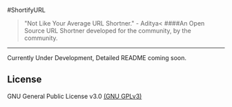 #ShortifyURL
>"Not Like Your Average URL Shortner." - Aditya<
####An Open Source URL Shortner developed for the community, by the community.
----------
Currently Under Development, Detailed README coming soon.

License
-------
GNU General Public License v3.0 [(GNU GPLv3)](LICENSE)

